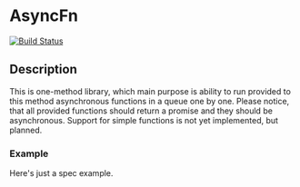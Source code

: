 AsyncFn
=====
[![Build Status](https://travis-ci.org/s0ber/async_fn.png?branch=master)](https://travis-ci.org/s0ber/async_fn)

## Description

This is one-method library, which main purpose is ability to run provided to this method asynchronous functions in a queue one by one.
Please notice, that all provided functions should return a promise and they should be asynchronous. Support for simple functions is not yet implemented, but planned.

### Example

Here's just a spec example.

```coffee

```
